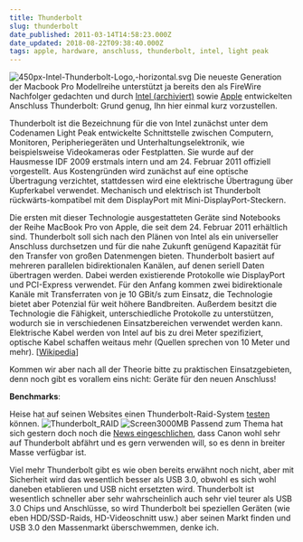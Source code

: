 ```yaml
---
title: Thunderbolt
slug: thunderbolt
date_published: 2011-03-14T14:58:23.000Z
date_updated: 2018-08-22T09:38:40.000Z
tags: apple, hardware, anschluss, thunderbolt, intel, light peak
---
```


![450px-Intel-Thunderbolt-Logo,-horizontal.svg](//picdump.thafaker.de/2011/03/450px-Intel-Thunderbolt-Logo-horizontal.svg_.png)
Die neueste Generation der Macbook Pro Modellreihe unterstützt ja bereits den als FireWire Nachfolger gedachten und durch [Intel (archiviert)](http://web.archive.org/web/20110316004714/http://www.intel.com/technology/io/thunderbolt/index.htm) sowie [Apple](http://www.apple.com/de/thunderbolt/) entwickelten Anschluss Thunderbolt: Grund genug, Ihn hier einmal kurz vorzustellen.

Thunderbolt ist die Bezeichnung für die von Intel zunächst unter dem Codenamen Light Peak entwickelte Schnittstelle zwischen Computern, Monitoren, Peripheriegeräten und Unterhaltungselektronik, wie beispielsweise Videokameras oder Festplatten. Sie wurde auf der Hausmesse IDF 2009 erstmals intern und am 24. Februar 2011 offiziell vorgestellt. Aus Kostengründen wird zunächst auf eine optische Übertragung verzichtet, stattdessen wird eine elektrische Übertragung über Kupferkabel verwendet. Mechanisch und elektrisch ist Thunderbolt rückwärts-kompatibel mit dem DisplayPort mit Mini-DisplayPort-Steckern.

Die ersten mit dieser Technologie ausgestatteten Geräte sind Notebooks der Reihe MacBook Pro von Apple, die seit dem 24. Februar 2011 erhältlich sind. Thunderbolt soll sich nach den Plänen von Intel als ein universeller Anschluss durchsetzen und für die nahe Zukunft genügend Kapazität für den Transfer von großen Datenmengen bieten. Thunderbolt basiert auf mehreren parallelen bidirektionalen Kanälen, auf denen seriell Daten übertragen werden. Dabei werden existierende Protokolle wie DisplayPort und PCI-Express verwendet. Für den Anfang kommen zwei bidirektionale Kanäle mit Transferraten von je 10 GBit/s zum Einsatz, die Technologie bietet aber Potenzial für weit höhere Bandbreiten. Außerdem besitzt die Technologie die Fähigkeit, unterschiedliche Protokolle zu unterstützen, wodurch sie in verschiedenen Einsatzbereichen verwendet werden kann. Elektrische Kabel werden von Intel auf bis zu drei Meter spezifiziert, optische Kabel schaffen weitaus mehr (Quellen sprechen von 10 Meter und mehr). [[Wikipedia](http://de.wikipedia.org/wiki/Thunderbolt_%28Schnittstelle%29)]

Kommen wir aber nach all der Theorie bitte zu praktischen Einsatzgebieten, denn noch gibt es vorallem eins nicht: Geräte für den neuen Anschluss!

**Benchmarks**:

Heise hat auf seinen Websites einen Thunderbolt-Raid-System [testen](http://www.heise.de/meldung/Prototyp-von-Thunderbolt-RAID-angetestet-1202428.html) können.
![Thunderbolt_RAID](//picdump.thafaker.de/2011/03/Thunderbolt_RAID-580x351.jpg)
![Screen3000MB](//picdump.thafaker.de/2011/03/Screen3000MB.png)
Passend zum Thema hat sich gestern doch noch die [News eingeschlichen](http://www.heise.de/newsticker/meldung/Canon-ist-an-Thunderbolt-interessiert-1206958.html), dass Canon wohl sehr auf Thunderbolt abfährt und es gern verwenden will, so es denn in breiter Masse verfügbar ist.

Viel mehr Thunderbolt gibt es wie oben bereits erwähnt noch nicht, aber mit Sicherheit wird das wesentlich besser als USB 3.0, obwohl es sich wohl daneben etablieren und USB nicht ersetzten wird. Thunderbolt ist wesentlich schneller aber sehr wahrscheinlich auch sehr viel teurer als USB 3.0 Chips und Anschlüsse, so wird Thunderbolt bei speziellen Geräten (wie eben HDD/SSD-Raids, HD-Videoschnitt usw.) aber seinen Markt finden und USB 3.0 den Massenmarkt überschwemmen, denke ich.
